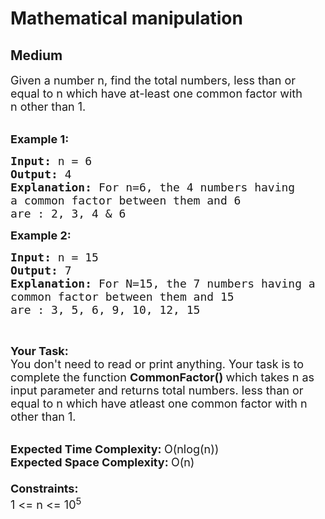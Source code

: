 # Mathematical manipulation
## Medium
<div class="problems_problem_content__Xm_eO"><p><span style="font-size:18px">Given a number n, find the total numbers,&nbsp;less than or equal to n&nbsp;which have at-least one&nbsp;common factor with n&nbsp;other than 1.</span><br>
&nbsp;</p>

<p><span style="font-size:18px"><strong>Example 1:</strong></span></p>

<pre style="position: relative;"><span style="font-size:18px"><strong>Input: </strong>n = 6
<strong>Output: </strong>4
<strong>Explanation: </strong>For n=6, the 4 numbers having 
a common factor between them and 6 
are : 2, 3, 4 &amp; 6</span>
<div class="open_grepper_editor" title="Edit &amp; Save To Grepper"></div></pre>

<p><span style="font-size:18px"><strong>Example 2:</strong></span></p>

<pre style="position: relative;"><span style="font-size:18px"><strong>Input: </strong>n = 15
<strong>Output: </strong>7
<strong>Explanation: </strong>For N=15, the 7&nbsp;numbers having a 
common factor between them and 15&nbsp;
are : 3, 5, 6, 9, 10, 12, 15</span>
<div class="open_grepper_editor" title="Edit &amp; Save To Grepper"></div></pre>

<p>&nbsp;</p>

<p><span style="font-size:18px"><strong>Your Task:</strong><br>
You don't need to read or print anything. Your task is to complete the function&nbsp;<strong>CommonFactor()&nbsp;</strong>which takes n as input parameter and returns total numbers. less than or equal to n which have atleast one common factor with n other&nbsp;than 1.</span><br>
&nbsp;</p>

<p><span style="font-size:18px"><strong>Expected Time Complexity:&nbsp;</strong>O(nlog(n))<br>
<strong>Expected Space Complexity:&nbsp;</strong>O(n)<br>
<br>
<strong>Constraints:</strong><br>
1 &lt;= n &lt;= 10<sup>5</sup></span></p>
</div>